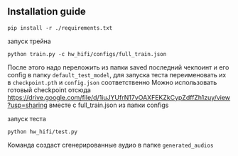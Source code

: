 ## Installation guide

```shell
pip install -r ./requirements.txt
```

запуск трейна

```
python train.py -c hw_hifi/configs/full_train.json
```

После этого надо переложить из папки saved последний чекпоинт и его config в папку `default_test_model`, для запуска теста
переименовать их в `checkpoint.pth` и `config.json` соответственно
Можно использовать готовый checkpoint отсюда https://drive.google.com/file/d/1iuJYUfrN17vOAXFEKZkCypZdffZh1zuy/view?usp=sharing вместе с full_train.json из папки configs

запуск теста

```
python hw_hifi/test.py
```
Команда создаст сгенерированные аудио в папке `generated_audios`
